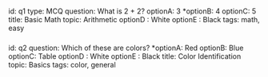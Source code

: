 ###
id: q1
type: MCQ
question: What is 2 + 2?
optionA: 3
*optionB: 4
optionC: 5
title: Basic Math
topic: Arithmetic
optionD : White
optionE : Black
tags: math, easy
###
id: q2
question: Which of these are colors?
*optionA: Red
optionB: Blue
optionC: Table
optionD : White
optionE : Black
title: Color Identification
topic: Basics
tags: color, general
###

